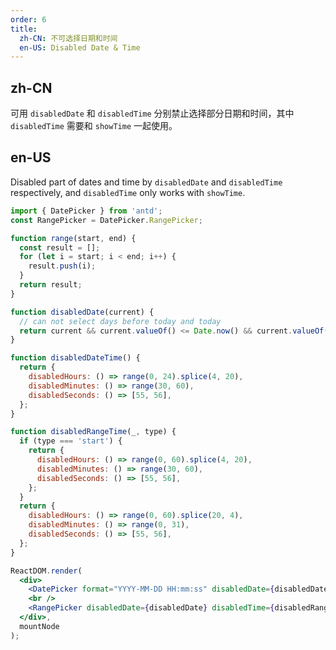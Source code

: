 ```yaml
---
order: 6
title:
  zh-CN: 不可选择日期和时间
  en-US: Disabled Date & Time
---
```


## zh-CN

可用 `disabledDate` 和 `disabledTime` 分别禁止选择部分日期和时间，其中 `disabledTime` 需要和 `showTime` 一起使用。

## en-US

Disabled part of dates and time by `disabledDate` and `disabledTime` respectively, and `disabledTime` only works with `showTime`.

````jsx
import { DatePicker } from 'antd';
const RangePicker = DatePicker.RangePicker;

function range(start, end) {
  const result = [];
  for (let i = start; i < end; i++) {
    result.push(i);
  }
  return result;
}

function disabledDate(current) {
  // can not select days before today and today
  return current && current.valueOf() <= Date.now() && current.valueOf() >= '2017-08-31';
}

function disabledDateTime() {
  return {
    disabledHours: () => range(0, 24).splice(4, 20),
    disabledMinutes: () => range(30, 60),
    disabledSeconds: () => [55, 56],
  };
}

function disabledRangeTime(_, type) {
  if (type === 'start') {
    return {
      disabledHours: () => range(0, 60).splice(4, 20),
      disabledMinutes: () => range(30, 60),
      disabledSeconds: () => [55, 56],
    };
  }
  return {
    disabledHours: () => range(0, 60).splice(20, 4),
    disabledMinutes: () => range(0, 31),
    disabledSeconds: () => [55, 56],
  };
}

ReactDOM.render(
  <div>
    <DatePicker format="YYYY-MM-DD HH:mm:ss" disabledDate={disabledDate} disabledTime={disabledDateTime} showTime />
    <br />
    <RangePicker disabledDate={disabledDate} disabledTime={disabledRangeTime} showTime={{ hideDisabledOptions: true }} />
  </div>,
  mountNode
);
````

